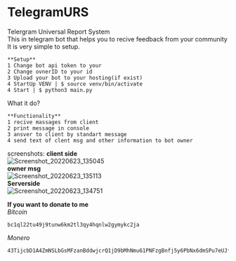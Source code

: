 # **TelegramURS**
Telergram Universal Report System  
This in telegram bot that helps you to recive feedback from your community  
It is very simple to setup.  
~~~
**Setup**
1 Change bot api token to your
2 Change ovnerID to your id 
3 Upload your bot to your hosting(if exist)
4 StartUp VENV | $ source venv/bin/activate
4 Start | $ python3 main.py
~~~
What it do?
~~~
**Functionality**
1 recive massages from client
2 print message in console
3 ansver to client by standart message
4 send text of clent msg and other information to bot owner 
~~~
screenshots:
__client side__  
![Screenshot_20220623_135045](https://user-images.githubusercontent.com/108064274/175282905-a6fcf776-4bb3-4d82-ac18-0a629f927c20.png)  
__owner msg__  
![Screenshot_20220623_135113](https://user-images.githubusercontent.com/108064274/175282914-52a4b91c-ea14-41d9-9144-25361cad050f.png)  
__Serverside__  
![Screenshot_20220623_134751](https://user-images.githubusercontent.com/108064274/175282920-4ed79769-23cb-4560-adf2-0cd973352096.png)  
  
**If you want to donate to me**  
*Bitcoin*  
~~~
bc1ql22tu49j9tunw6km2tl3qy4hqnlw2gymykc2ja
~~~
*Monero*  
~~~
43TijcbD1A4ZmNSLbGsMFzanBddwjcrQ1jD9bMhNmu61PNFzgBnfj5y6PbNx6dmSPu7eUJfCoHN1w9fTBpswYb5i9vcu665
~~~
